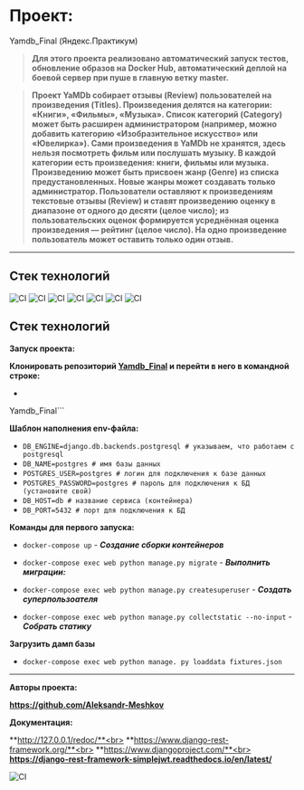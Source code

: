 # Проект: 
Yamdb_Final (Яндекс.Практикум)

> **Для этого проекта реализовано автоматический запуск тестов, обновление образов на Docker Hub, автоматический деплой на боевой сервер при пуше в главную ветку master.**

> **Проект YaMDb собирает отзывы (Review) пользователей на произведения (Titles). Произведения делятся на категории: «Книги», «Фильмы», «Музыка». Список категорий (Category) может быть расширен администратором (например, можно добавить категорию «Изобразительное искусство» или «Ювелирка»).
Сами произведения в YaMDb не хранятся, здесь нельзя посмотреть фильм или послушать музыку.
В каждой категории есть произведения: книги, фильмы или музыка. 
Произведению может быть присвоен жанр (Genre) из списка предустановленных. Новые жанры может создавать только администратор.
Пользователи оставляют к произведениям текстовые отзывы (Review) и ставят произведению оценку в диапазоне от одного до десяти (целое число); из пользовательских оценок формируется усреднённая оценка произведения — рейтинг (целое число). На одно произведение пользователь может оставить только один отзыв.**
___

## **Стек технологий**
![CI](https://img.shields.io/badge/Django%20Rest%20Framework-3.12.4-success)
![CI](https://img.shields.io/badge/Django-2.2.16-green)
![CI](https://img.shields.io/badge/Requests-2.26.0-yellow)
![CI](https://img.shields.io/badge/Simple--JWT-5.2.0-ff69b4)
![CI](https://img.shields.io/badge/Python-v3.8-blue)
![CI](https://img.shields.io/badge/-Docker-red)
![CI](https://img.shields.io/badge/-Docker--compose-orange)
## **Стек технологий**
**Запуск проекта:**

**Клонировать репозиторий [
Yamdb_Final](https://github.com/Aleksandr-Meshkov/Yamdb_Final) и перейти в него в командной строке:**

- ```cd 
Yamdb_Final```

**Шаблон наполнения env-файла:**

 - ```DB_ENGINE=django.db.backends.postgresql # указываем, что работаем с postgresql```
 - ```DB_NAME=postgres # имя базы данных```
 - ```POSTGRES_USER=postgres # логин для подключения к базе данных```
 - ```POSTGRES_PASSWORD=postgres # пароль для подключения к БД (установите свой)```
 - ```DB_HOST=db # название сервиса (контейнера)```
 - ```DB_PORT=5432 # порт для подключения к БД```

**Команды для первого запуска:**

  - ```docker-compose up``` - ***Cоздание сборки контейнеров***

  - ```docker-compose exec web python manage.py migrate``` - ***Выполнить миграции:***

  - ```docker-compose exec web python manage.py createsuperuser``` - ***Создать суперпользоателя***

  - ```docker-compose exec web python manage.py collectstatic --no-input``` - ***Собрать статику***

**Загрузить дамп базы**

  - ```docker-compose exec web python manage. py loaddata fixtures.json```
___

**Авторы проекта:**

**https://github.com/Aleksandr-Meshkov**

**Документация:**

**http://127.0.0.1/redoc/**<br>
**https://www.django-rest-framework.org/**<br>
**https://www.djangoproject.com/**<br>
**https://django-rest-framework-simplejwt.readthedocs.io/en/latest/**

![CI](https://github.com/Aleksandr-Meshkov/yamdb_final/actions/workflows/yamdb_workflow.yml/badge.svg)
